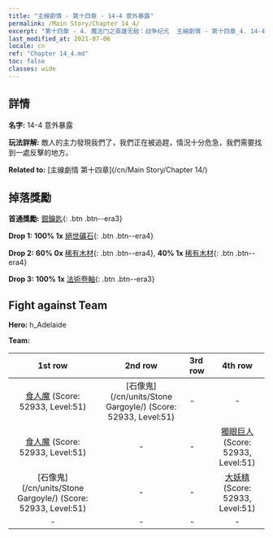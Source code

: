 ```yaml
---
title: "主線劇情 - 第十四章 - 14-4 意外暴露"
permalink: /Main Story/Chapter 14_4/
excerpt: "第十四章 - 4. 魔法门之英雄无敌：战争纪元  主線劇情 - 第十四章_4. 14-4 意外暴露"
last_modified_at: 2021-07-06
locale: cn
ref: "Chapter 14_4.md"
toc: false
classes: wide
---
```


## 詳情

 **名字:** 14-4 意外暴露

 **玩法詳解:** 敵人的主力發現我們了，我們正在被追趕，情況十分危急，我們需要找到一處反擊的地方。

 **Related to:** [主線劇情 第十四章](/cn/Main Story/Chapter 14/)

## 掉落獎勵

 **首通獎勵:** [銀鑰匙](/cn/Items/con_693/){: .btn .btn--era3}

 **Drop 1:** **100% 1x** [絕世礦石](/cn/Items/mat_47/){: .btn .btn--era4}

 **Drop 2:** **60% 0x** [稀有木材](/cn/Items/mat_41/){: .btn .btn--era4}, **40% 1x** [稀有木材](/cn/Items/mat_41/){: .btn .btn--era4}

 **Drop 3:** **100% 1x** [法術卷軸](/cn/Items/con_694/){: .btn .btn--era3}


## Fight against Team
 **Hero:** h_Adelaide

 **Team:**


  | 1st row | 2nd row | 3rd row | 4th row |
  |:----:|:----:|:----|:----:|
  | [食人魔](/cn/units/Ogre/) (Score: 52933, Level:51)  | [石像鬼](/cn/units/Stone Gargoyle/) (Score: 52933, Level:51)  | - | - |
  | [食人魔](/cn/units/Ogre/) (Score: 52933, Level:51)  | - | - | [獨眼巨人](/cn/units/Cyclops/) (Score: 52933, Level:51)  |
  | [石像鬼](/cn/units/Stone Gargoyle/) (Score: 52933, Level:51)  | - | - | [大妖精](/cn/units/Gremlin/) (Score: 52933, Level:51)  |
  | - | - | - | - |


